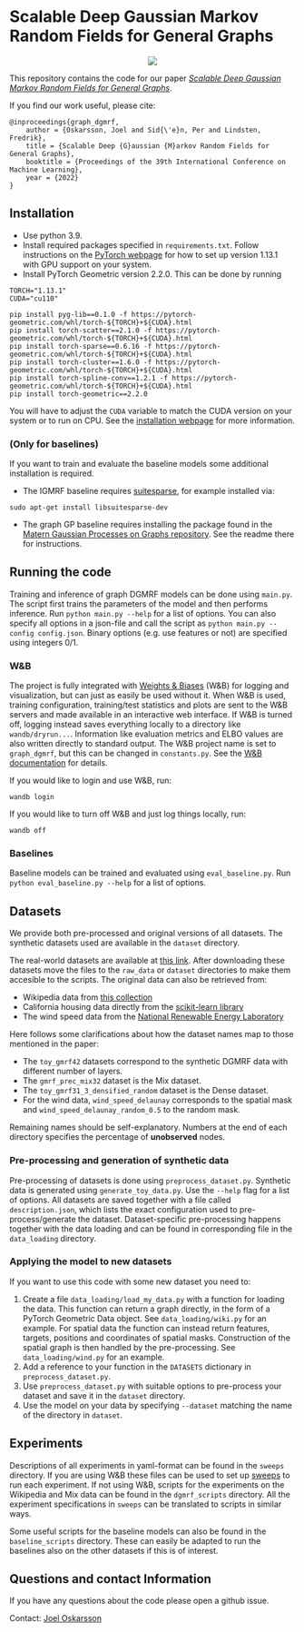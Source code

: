 # Scalable Deep Gaussian Markov Random Fields for General Graphs
<p align="middle">
  <img src="results_plotting/header_image.png"/>
</p>

This repository contains the code for our paper [*Scalable Deep Gaussian Markov Random Fields for General Graphs*](https://proceedings.mlr.press/v162/oskarsson22a.html).

If you find our work useful, please cite:
```
@inproceedings{graph_dgmrf,
    author = {Oskarsson, Joel and Sid{\'e}n, Per and Lindsten, Fredrik},
    title = {Scalable Deep {G}aussian {M}arkov Random Fields for General Graphs},
    booktitle = {Proceedings of the 39th International Conference on Machine Learning},
    year = {2022}
}
```

## Installation

* Use python 3.9.
* Install required packages specified in `requirements.txt`. Follow instructions on the [PyTorch webpage](https://pytorch.org/get-started/previous-versions/) for how to set up version 1.13.1 with GPU support on your system.
* Install PyTorch Geometric version 2.2.0. This can be done by running
```
TORCH="1.13.1"
CUDA="cu110"

pip install pyg-lib==0.1.0 -f https://pytorch-geometric.com/whl/torch-${TORCH}+${CUDA}.html
pip install torch-scatter==2.1.0 -f https://pytorch-geometric.com/whl/torch-${TORCH}+${CUDA}.html
pip install torch-sparse==0.6.16 -f https://pytorch-geometric.com/whl/torch-${TORCH}+${CUDA}.html
pip install torch-cluster==1.6.0 -f https://pytorch-geometric.com/whl/torch-${TORCH}+${CUDA}.html
pip install torch-spline-conv==1.2.1 -f https://pytorch-geometric.com/whl/torch-${TORCH}+${CUDA}.html
pip install torch-geometric==2.2.0
```
You will have to adjust the `CUDA` variable to match the CUDA version on your system or to run on CPU. See the [installation webpage](https://pytorch-geometric.readthedocs.io/en/latest/install/installation.html) for more information.

### (Only for baselines)
If you want to train and evaluate the baseline models some additional installation is required.

* The IGMRF baseline requires [suitesparse](https://people.engr.tamu.edu/davis/suitesparse.html), for example installed via:

```
sudo apt-get install libsuitesparse-dev
```

* The graph GP baseline requires installing the package found in the [Matern Gaussian Processes on Graphs repository](https://github.com/spbu-math-cs/Graph-Gaussian-Processes). See the readme there for instructions.

## Running the code
Training and inference of graph DGMRF models can be done using `main.py`. The script first trains the parameters of the model and then performs inference. Run `python main.py --help` for a list of options. You can also specify all options in a json-file and call the script as `python main.py --config config.json`. Binary options (e.g. use features or not) are specified using integers 0/1.

### W&B
The project is fully integrated with [Weights & Biases](https://www.wandb.ai/) (W&B) for logging and visualization, but can just as easily be used without it.
When W&B is used, training configuration, training/test statistics and plots are sent to the W&B servers and made available in an interactive web interface.
If W&B is turned off, logging instead saves everything locally to a directory like `wandb/dryrun...`.
Information like evaluation metrics and ELBO values are also written directly to standard output.
The W&B project name is set to `graph_dgmrf`, but this can be changed in `constants.py`.
See the [W&B documentation](https://docs.wandb.ai/) for details.

If you would like to login and use W&B, run:
```
wandb login
```
If you would like to turn off W&B and just log things locally, run:
```
wandb off
```

### Baselines
Baseline models can be trained and evaluated using `eval_baseline.py`. Run `python eval_baseline.py --help` for a list of options.

## Datasets
We provide both pre-processed and original versions of all datasets.
The synthetic datasets used are available in the `dataset` directory.

The real-world datasets are available at [this link](https://liuonline-my.sharepoint.com/:f:/g/personal/joeos82_liu_se/EvSdihMH15tBk-ZL0-yV7NQBlA4rKWtVXKs1WkTJCRsT5w?e=w74LiQ).
After downloading these datasets move the files to the `raw_data` or `dataset` directories to make them accesible to the scripts.
The original data can also be retrieved from:

* Wikipedia data from [this collection](https://github.com/benedekrozemberczki/datasets/)
* California housing data directly from the [scikit-learn library](https://scikit-learn.org/stable/modules/generated/sklearn.datasets.fetch_california_housing.html)
* The wind speed data from the [National Renewable Energy Laboratory](https://data.nrel.gov/submissions/54)

Here follows some clarifications about how the dataset names map to those mentioned in the paper:

* The `toy_gmrf42` datasets correspond to the synthetic DGMRF data with different number of layers.
* The `gmrf_prec_mix32` dataset is the Mix dataset.
* The `toy_gmrf31_3_densified_random` dataset is the Dense dataset.
* For the wind data, `wind_speed_delaunay` corresponds to the spatial mask and `wind_speed_delaunay_random_0.5` to the random mask.

Remaining names should be self-explanatory. Numbers at the end of each directory specifies the percentage of **unobserved** nodes.

### Pre-processing and generation of synthetic data
Pre-processing of datasets is done using `preprocess_dataset.py`. Synthetic data is generated using `generate_toy_data.py`. Use the `--help` flag for a list of options. All datasets are saved together with a file called `description.json`, which lists the exact configuration used to pre-process/generate the dataset. Dataset-specific pre-processing happens together with the data loading and can be found in corresponding file in the `data_loading` directory.

### Applying the model to new datasets
If you want to use this code with some new dataset you need to:

1. Create a file `data_loading/load_my_data.py` with a function for loading the data.
This function can return a graph directly, in the form of a PyTorch Geometric Data object. See `data_loading/wiki.py` for an example.
For spatial data the function can instead return features, targets, positions and coordinates of spatial masks.
Construction of the spatial graph is then handled by the pre-processing.
See `data_loading/wind.py` for an example.
2. Add a reference to your function in the `DATASETS` dictionary in `preprocess_dataset.py`.
3. Use `preprocess_dataset.py` with suitable options to pre-process your dataset and save it in the `dataset` directory.
4. Use the model on your data by specifying `--dataset` matching the name of the directory in `dataset`.

## Experiments
Descriptions of all experiments in yaml-format can be found in the `sweeps` directory. If you are using W&B these files can be used to set up [sweeps](https://docs.wandb.ai/guides/sweeps/quickstart) to run each experiment.
If not using W&B, scripts for the experiments on the Wikipedia and Mix data can be found in the `dgmrf_scripts` directory.
All the experiment specifications in `sweeps` can be translated to scripts in similar ways.

Some useful scripts for the baseline models can also be found in the `baseline_scripts` directory.
These can easily be adapted to run the baselines also on the other datasets if this is of interest.

## Questions and contact Information
If you have any questions about the code please open a github issue.

Contact: [Joel Oskarsson](mailto:joel.oskarsson@liu.se)

